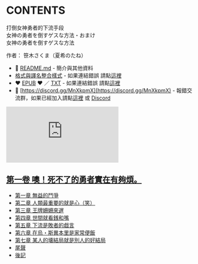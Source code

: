 # CONTENTS

打倒女神勇者的下流手段  
女神の勇者を倒すゲスな方法・おまけ  
女神の勇者を倒すゲスな方法  

作者： 笹木さくま（夏希のたね）  



- :closed_book: [README.md](README.md) - 簡介與其他資料
- [格式與譯名整合樣式](https://github.com/bluelovers/node-novel/blob/master/lib/locales/%E6%89%93%E5%80%92%E5%A5%B3%E7%A5%9E%E5%8B%87%E8%80%85%E7%9A%84%E4%B8%8B%E6%B5%81%E6%89%8B%E6%AE%B5.ts) - 如果連結錯誤 請點[這裡](https://github.com/bluelovers/node-novel/blob/master/lib/locales/)
-  :heart: [EPUB](https://gitlab.com/demonovel/epub-txt/blob/master/wenku8/%E6%89%93%E5%80%92%E5%A5%B3%E7%A5%9E%E5%8B%87%E8%80%85%E7%9A%84%E4%B8%8B%E6%B5%81%E6%89%8B%E6%AE%B5.epub) :heart:  ／ [TXT](https://gitlab.com/demonovel/epub-txt/blob/master/wenku8/out/%E6%89%93%E5%80%92%E5%A5%B3%E7%A5%9E%E5%8B%87%E8%80%85%E7%9A%84%E4%B8%8B%E6%B5%81%E6%89%8B%E6%AE%B5.out.txt) - 如果連結錯誤 請點[這裡](https://gitlab.com/demonovel/epub-txt/blob/master/wenku8/)
- :mega: [https://discord.gg/MnXkpmX](https://discord.gg/MnXkpmX) - 報錯交流群，如果已經加入請點[這裡](https://discordapp.com/channels/467794087769014273/467794088285175809) 或 [Discord](https://discordapp.com/channels/@me)


![導航目錄](https://chart.apis.google.com/chart?cht=qr&chs=150x150&chl=https://gitlab.com/novel-group/txt-source/blob/master/wenku8/打倒女神勇者的下流手段/導航目錄.md "導航目錄")




## [第一卷 噢！死不了的勇者實在有夠煩。](00000_%E7%AC%AC%E4%B8%80%E5%8D%B7%20%E5%99%A2%EF%BC%81%E6%AD%BB%E4%B8%8D%E4%BA%86%E7%9A%84%E5%8B%87%E8%80%85%E5%AF%A6%E5%9C%A8%E6%9C%89%E5%A4%A0%E7%85%A9%E3%80%82)

- [第一章 無益的鬥爭](00000_%E7%AC%AC%E4%B8%80%E5%8D%B7%20%E5%99%A2%EF%BC%81%E6%AD%BB%E4%B8%8D%E4%BA%86%E7%9A%84%E5%8B%87%E8%80%85%E5%AF%A6%E5%9C%A8%E6%9C%89%E5%A4%A0%E7%85%A9%E3%80%82/00010_%E7%AC%AC%E4%B8%80%E7%AB%A0%20%E7%84%A1%E7%9B%8A%E7%9A%84%E9%AC%A5%E7%88%AD.txt)
- [第二章 人類最重要的就是心（笑）](00000_%E7%AC%AC%E4%B8%80%E5%8D%B7%20%E5%99%A2%EF%BC%81%E6%AD%BB%E4%B8%8D%E4%BA%86%E7%9A%84%E5%8B%87%E8%80%85%E5%AF%A6%E5%9C%A8%E6%9C%89%E5%A4%A0%E7%85%A9%E3%80%82/00020_%E7%AC%AC%E4%BA%8C%E7%AB%A0%20%E4%BA%BA%E9%A1%9E%E6%9C%80%E9%87%8D%E8%A6%81%E7%9A%84%E5%B0%B1%E6%98%AF%E5%BF%83%EF%BC%88%E7%AC%91%EF%BC%89.txt)
- [第三章 王牌姍姍來遅](00000_%E7%AC%AC%E4%B8%80%E5%8D%B7%20%E5%99%A2%EF%BC%81%E6%AD%BB%E4%B8%8D%E4%BA%86%E7%9A%84%E5%8B%87%E8%80%85%E5%AF%A6%E5%9C%A8%E6%9C%89%E5%A4%A0%E7%85%A9%E3%80%82/00030_%E7%AC%AC%E4%B8%89%E7%AB%A0%20%E7%8E%8B%E7%89%8C%E5%A7%8D%E5%A7%8D%E4%BE%86%E9%81%85.txt)
- [第四章 世間就看銭和嘴](00000_%E7%AC%AC%E4%B8%80%E5%8D%B7%20%E5%99%A2%EF%BC%81%E6%AD%BB%E4%B8%8D%E4%BA%86%E7%9A%84%E5%8B%87%E8%80%85%E5%AF%A6%E5%9C%A8%E6%9C%89%E5%A4%A0%E7%85%A9%E3%80%82/00040_%E7%AC%AC%E5%9B%9B%E7%AB%A0%20%E4%B8%96%E9%96%93%E5%B0%B1%E7%9C%8B%E9%8A%AD%E5%92%8C%E5%98%B4.txt)
- [第五章 下流是敗者的戯言](00000_%E7%AC%AC%E4%B8%80%E5%8D%B7%20%E5%99%A2%EF%BC%81%E6%AD%BB%E4%B8%8D%E4%BA%86%E7%9A%84%E5%8B%87%E8%80%85%E5%AF%A6%E5%9C%A8%E6%9C%89%E5%A4%A0%E7%85%A9%E3%80%82/00050_%E7%AC%AC%E4%BA%94%E7%AB%A0%20%E4%B8%8B%E6%B5%81%E6%98%AF%E6%95%97%E8%80%85%E7%9A%84%E6%88%AF%E8%A8%80.txt)
- [第六章 在烏・斯異本里是家常便飯](00000_%E7%AC%AC%E4%B8%80%E5%8D%B7%20%E5%99%A2%EF%BC%81%E6%AD%BB%E4%B8%8D%E4%BA%86%E7%9A%84%E5%8B%87%E8%80%85%E5%AF%A6%E5%9C%A8%E6%9C%89%E5%A4%A0%E7%85%A9%E3%80%82/00060_%E7%AC%AC%E5%85%AD%E7%AB%A0%20%E5%9C%A8%E7%83%8F%E3%83%BB%E6%96%AF%E7%95%B0%E6%9C%AC%E9%87%8C%E6%98%AF%E5%AE%B6%E5%B8%B8%E4%BE%BF%E9%A3%AF.txt)
- [第七章 某人的壊結局就是別人的好結局](00000_%E7%AC%AC%E4%B8%80%E5%8D%B7%20%E5%99%A2%EF%BC%81%E6%AD%BB%E4%B8%8D%E4%BA%86%E7%9A%84%E5%8B%87%E8%80%85%E5%AF%A6%E5%9C%A8%E6%9C%89%E5%A4%A0%E7%85%A9%E3%80%82/00070_%E7%AC%AC%E4%B8%83%E7%AB%A0%20%E6%9F%90%E4%BA%BA%E7%9A%84%E5%A3%8A%E7%B5%90%E5%B1%80%E5%B0%B1%E6%98%AF%E5%88%A5%E4%BA%BA%E7%9A%84%E5%A5%BD%E7%B5%90%E5%B1%80.txt)
- [尾聲](00000_%E7%AC%AC%E4%B8%80%E5%8D%B7%20%E5%99%A2%EF%BC%81%E6%AD%BB%E4%B8%8D%E4%BA%86%E7%9A%84%E5%8B%87%E8%80%85%E5%AF%A6%E5%9C%A8%E6%9C%89%E5%A4%A0%E7%85%A9%E3%80%82/00080_%E5%B0%BE%E8%81%B2.txt)
- [後記](00000_%E7%AC%AC%E4%B8%80%E5%8D%B7%20%E5%99%A2%EF%BC%81%E6%AD%BB%E4%B8%8D%E4%BA%86%E7%9A%84%E5%8B%87%E8%80%85%E5%AF%A6%E5%9C%A8%E6%9C%89%E5%A4%A0%E7%85%A9%E3%80%82/00090_%E5%BE%8C%E8%A8%98.txt)

